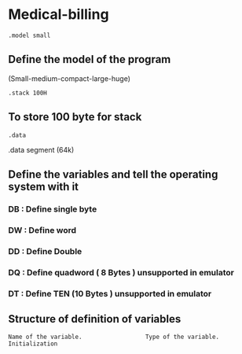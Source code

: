 # Medical-billing
```
.model small
```
## Define the model of the program 

(Small-medium-compact-large-huge)
```
.stack 100H
```
## To store 100 byte for stack 
```
.data
```
.data segment (64k)

## Define the variables and tell the operating system with it 

### DB : Define single byte 
### DW : Define word
### DD : Define Double 
### DQ : Define quadword  ( 8 Bytes ) unsupported in emulator
### DT : Define TEN (10 Bytes ) unsupported in emulator

## Structure of definition of variables
```
Name of the variable.                  Type of the variable.              Initialization 
```
